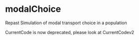 # modalChoice
Repast Simulation of modal transport choice in a population

CurrentCode is now deprecated, please look at CurrentCodev2

